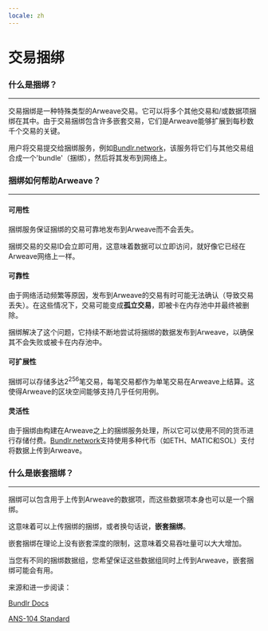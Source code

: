 ```yaml
---
locale: zh
---
```

# 交易捆绑

### 什么是捆绑？

---

交易捆绑是一种特殊类型的Arweave交易。它可以将多个其他交易和/或数据项捆绑在其中。由于交易捆绑包含许多嵌套交易，它们是Arweave能够扩展到每秒数千个交易的关键。

用户将交易提交给捆绑服务，例如[Bundlr.network](https://bundlr.network)，该服务将它们与其他交易组合成一个'bundle'（捆绑），然后将其发布到网络上。

### 捆绑如何帮助Arweave？

---

#### 可用性

捆绑服务保证捆绑的交易可靠地发布到Arweave而不会丢失。

捆绑交易的交易ID会立即可用，这意味着数据可以立即访问，就好像它已经在Arweave网络上一样。

#### 可靠性

由于网络活动频繁等原因，发布到Arweave的交易有时可能无法确认（导致交易丢失）。在这些情况下，交易可能变成**孤立交易**，即被卡在内存池中并最终被删除。

捆绑解决了这个问题，它持续不断地尝试将捆绑的数据发布到Arweave，以确保其不会失败或被卡在内存池中。

#### 可扩展性

捆绑可以存储多达2<sup>256</sup>笔交易，每笔交易都作为单笔交易在Arweave上结算。这使得Arweave的区块空间能够支持几乎任何用例。

#### 灵活性

由于捆绑由构建在Arweave之上的捆绑服务处理，所以它可以使用不同的货币进行存储付费。[Bundlr.network](https://bundlr.network)支持使用多种代币（如ETH、MATIC和SOL）支付将数据上传到Arweave。

### 什么是嵌套捆绑？

---

捆绑可以包含用于上传到Arweave的数据项，而这些数据项本身也可以是一个捆绑。

这意味着可以上传捆绑的捆绑，或者换句话说，**嵌套捆绑**。

嵌套捆绑在理论上没有嵌套深度的限制，这意味着交易吞吐量可以大大增加。

当您有不同的捆绑数据组，您希望保证这些数据组同时上传到Arweave，嵌套捆绑可能会有用。

来源和进一步阅读：

[Bundlr Docs](https://docs.bundlr.network)

[ANS-104 Standard](https://github.com/ArweaveTeam/arweave-standards/blob/master/ans/ANS-104.md)